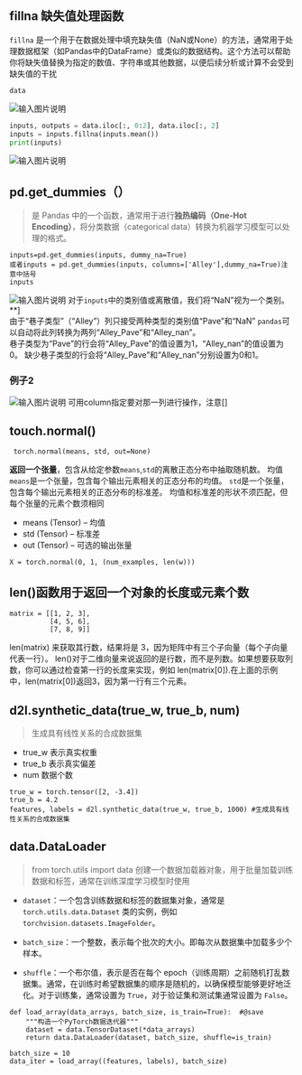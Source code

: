 ﻿## fillna 缺失值处理函数
`fillna` 是一个用于在数据处理中填充缺失值（NaN或None）的方法，通常用于处理数据框架（如Pandas中的DataFrame）或类似的数据结构。这个方法可以帮助你将缺失值替换为指定的数值、字符串或其他数据，以便后续分析或计算不会受到缺失值的干扰
```
data
```
![输入图片说明](/imgs/2023-09-25/oWgbDC8zamyRfiZt.png)
```python
inputs, outputs = data.iloc[:, 0:2], data.iloc[:, 2]  
inputs = inputs.fillna(inputs.mean())  
print(inputs)
```
![输入图片说明](/imgs/2023-09-25/3sOEvWhlfYqRzdeV.png)

##  pd.get_dummies（）
>是 Pandas 中的一个函数，通常用于进行**独热编码（One-Hot Encoding）**，将分类数据（categorical data）转换为机器学习模型可以处理的格式。
```
inputs=pd.get_dummies(inputs, dummy_na=True)
或者inputs = pd.get_dummies(inputs, columns=['Alley'],dummy_na=True)注意中括号
inputs
```
![输入图片说明](/imgs/2023-09-25/0KBqh4QkVtWCGT6o.png)
对于`inputs`中的类别值或离散值，我们将“NaN”视为一个类别。**]  
由于“巷子类型”（“Alley”）列只接受两种类型的类别值“Pave”和“NaN” 
`pandas`可以自动将此列转换为两列“Alley_Pave”和“Alley_nan”。  
巷子类型为“Pave”的行会将“Alley_Pave”的值设置为1，“Alley_nan”的值设置为0。
缺少巷子类型的行会将“Alley_Pave”和“Alley_nan”分别设置为0和1。
 
 ### 例子2
 ![输入图片说明](/imgs/2023-09-25/g4tJWrGIiBYAgg9W.png)
 可用column指定要对那一列进行操作，注意[]
## touch.normal()
```
 torch.normal(means, std, out=None)
```
**返回一个张量**，包含从给定参数`means`,`std`的离散正态分布中抽取随机数。 均值`means`是一个张量，包含每个输出元素相关的正态分布的均值。 `std`是一个张量，包含每个输出元素相关的正态分布的标准差。 均值和标准差的形状不须匹配，但每个张量的元素个数须相同
 -   means (Tensor) – 均值
 -   std (Tensor) – 标准差
 -   out (Tensor) – 可选的输出张量
```
X = torch.normal(0, 1, (num_examples, len(w)))
```
## len()函数用于返回一个对象的长度或元素个数
```
matrix = [[1, 2, 3],
          [4, 5, 6],
          [7, 8, 9]]
```
len(matrix) 来获取其行数，结果将是 3，因为矩阵中有三个子向量（每个子向量代表一行）。
len()对于二维向量来说返回的是行数，而不是列数。如果想要获取列数，你可以通过检查第一行的长度来实现，例如 len(matrix[0]).在上面的示例中，len(matrix[0])返回3，因为第一行有三个元素。

##  d2l.synthetic_data(true_w, true_b, num) 
> 生成具有线性关系的合成数据集
- true_w 表示真实权重
- true_b 表示真实偏差
- num 数据个数
```
true_w = torch.tensor([2, -3.4])  
true_b = 4.2  
features, labels = d2l.synthetic_data(true_w, true_b, 1000) #生成具有线性关系的合成数据集
```
## data.DataLoader 
> from torch.utils import data
> 创建一个数据加载器对象，用于批量加载训练数据和标签，通常在训练深度学习模型时使用
-  `dataset`：一个包含训练数据和标签的数据集对象，通常是 `torch.utils.data.Dataset` 类的实例，例如 `torchvision.datasets.ImageFolder`。
    
-   `batch_size`：一个整数，表示每个批次的大小。即每次从数据集中加载多少个样本。
    
-   `shuffle`：一个布尔值，表示是否在每个 epoch（训练周期）之前随机打乱数据集。通常，在训练时希望数据集的顺序是随机的，以确保模型能够更好地泛化。对于训练集，通常设置为 `True`，对于验证集和测试集通常设置为 `False`。
```
def load_array(data_arrays, batch_size, is_train=True):  #@save  
    """构造一个PyTorch数据迭代器"""  
    dataset = data.TensorDataset(*data_arrays)  
    return data.DataLoader(dataset, batch_size, shuffle=is_train)  
```
```
batch_size = 10  
data_iter = load_array((features, labels), batch_size)
```
